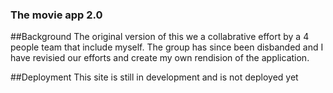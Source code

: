### The movie app 2.0

##Background
The original version of this we a collabrative effort by a 4 people team that include myself.  The group has since been disbanded and I have revisied our efforts and create my own rendision of the application.

##Deployment
This site is still in development and is not deployed yet